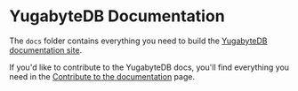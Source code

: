 # YugabyteDB Documentation

The `docs` folder contains everything you need to build the [YugabyteDB documentation site](https://docs.yugabyte.com/).

If you'd like to contribute to the YugabyteDB docs, you'll find everything you need in the [Contribute to the documentation](https://docs.yugabyte.com/preview/contribute/docs/) page.
